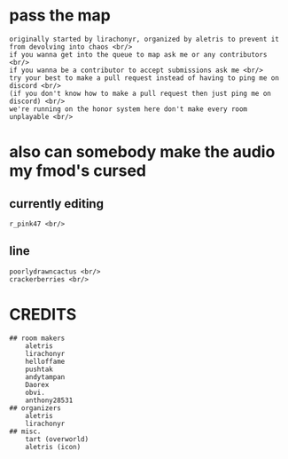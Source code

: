 # pass the map
	originally started by lirachonyr, organized by aletris to prevent it from devolving into chaos <br/>
	if you wanna get into the queue to map ask me or any contributors <br/>
	if you wanna be a contributor to accept submissions ask me <br/>
	try your best to make a pull request instead of having to ping me on discord <br/>
	(if you don't know how to make a pull request then just ping me on discord) <br/>
	we're running on the honor system here don't make every room unplayable <br/>

# also can somebody make the audio my fmod's cursed

## currently editing
	r_pink47 <br/>
## line
	poorlydrawncactus <br/>
 	crackerberries <br/>
   
# CREDITS
	## room makers
		aletris
		lirachonyr
		helloffame
		pushtak
		andytampan
		Daorex
		obvi.
		anthony28531
	## organizers
		aletris
		lirachonyr
	## misc.
		tart (overworld)
		aletris (icon)
